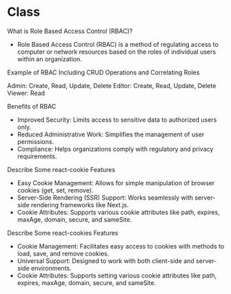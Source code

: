 # Class

What is Role Based Access Control (RBAC)?

- Role Based Access Control (RBAC) is a method of regulating access to computer or network resources based on the roles of individual users within an organization.

Example of RBAC Including CRUD Operations and Correlating Roles

Admin: Create, Read, Update, Delete
Editor: Create, Read, Update, Delete
Viewer: Read

Benefits of RBAC

- Improved Security: Limits access to sensitive data to authorized users only.
- Reduced Administrative Work: Simplifies the management of user permissions.
- Compliance: Helps organizations comply with regulatory and privacy requirements.

Describe Some react-cookie Features

- Easy Cookie Management: Allows for simple manipulation of browser cookies (get, set, remove).
- Server-Side Rendering (SSR) Support: Works seamlessly with server-side rendering frameworks like Next.js.
- Cookie Attributes: Supports various cookie attributes like path, expires, maxAge, domain, secure, and sameSite.

Describe Some react-cookies Features

- Cookie Management: Facilitates easy access to cookies with methods to load, save, and remove cookies.
- Universal Support: Designed to work with both client-side and server-side environments.
- Cookie Attributes: Supports setting various cookie attributes like path, expires, maxAge, domain, secure, and sameSite.
